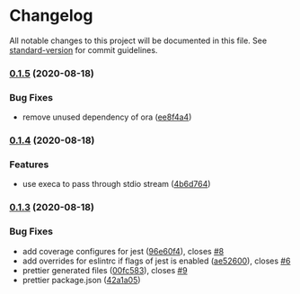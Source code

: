 # Changelog

All notable changes to this project will be documented in this file. See [standard-version](https://github.com/conventional-changelog/standard-version) for commit guidelines.

### [0.1.5](https://github.com/weareoutman/no-worries/compare/v0.1.4...v0.1.5) (2020-08-18)

### Bug Fixes

- remove unused dependency of ora ([ee8f4a4](https://github.com/weareoutman/no-worries/commit/ee8f4a4988f5a8cb74b3d5a787f2435a221268c5))

### [0.1.4](https://github.com/weareoutman/no-worries/compare/v0.1.3...v0.1.4) (2020-08-18)

### Features

- use execa to pass through stdio stream ([4b6d764](https://github.com/weareoutman/no-worries/commit/4b6d7648f91ea76c90a2277f226e4dc5d543a792))

### [0.1.3](https://github.com/weareoutman/no-worries/compare/v0.1.2...v0.1.3) (2020-08-18)

### Bug Fixes

- add coverage configures for jest ([96e60f4](https://github.com/weareoutman/no-worries/commit/96e60f41c68f80f7d692feacd5a0316987b6bb6b)), closes [#8](https://github.com/weareoutman/no-worries/issues/8)
- add overrides for eslintrc if flags of jest is enabled ([ae52600](https://github.com/weareoutman/no-worries/commit/ae526005175bbbdd03eaec13dd68eb037079f02f)), closes [#6](https://github.com/weareoutman/no-worries/issues/6)
- prettier generated files ([00fc583](https://github.com/weareoutman/no-worries/commit/00fc583c75df60973f4023d07bbba62e28654bb0)), closes [#9](https://github.com/weareoutman/no-worries/issues/9)
- prettier package.json ([42a1a05](https://github.com/weareoutman/no-worries/commit/42a1a055edec6645115aa088f79219989ccbd882))
